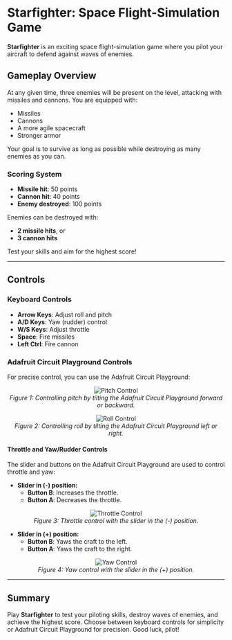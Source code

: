 # Starfighter: Space Flight-Simulation Game

**Starfighter** is an exciting space flight-simulation game where you pilot your aircraft to defend against waves of enemies. 

## Gameplay Overview
At any given time, three enemies will be present on the level, attacking with missiles and cannons. You are equipped with:
- Missiles
- Cannons
- A more agile spacecraft
- Stronger armor

Your goal is to survive as long as possible while destroying as many enemies as you can.

### Scoring System
- **Missile hit**: 50 points  
- **Cannon hit**: 40 points  
- **Enemy destroyed**: 100 points  

Enemies can be destroyed with:
- **2 missile hits**, or  
- **3 cannon hits**  

Test your skills and aim for the highest score!

---

## Controls

### Keyboard Controls
- **Arrow Keys**: Adjust roll and pitch  
- **A/D Keys**: Yaw (rudder) control  
- **W/S Keys**: Adjust throttle  
- **Space**: Fire missiles  
- **Left Ctrl**: Fire cannon  

### Adafruit Circuit Playground Controls
For precise control, you can use the Adafruit Circuit Playground:

<div align="center">

![Pitch Control](https://github.com/user-attachments/assets/3e2acf3e-7ec1-42dd-ac47-97b876746d3e)  
*Figure 1: Controlling pitch by tilting the Adafruit Circuit Playground forward or backward.*

![Roll Control](https://github.com/user-attachments/assets/10ce97eb-27b1-4923-b2a4-57c792c0a2e9)  
*Figure 2: Controlling roll by tilting the Adafruit Circuit Playground left or right.*

</div>

#### Throttle and Yaw/Rudder Controls
The slider and buttons on the Adafruit Circuit Playground are used to control throttle and yaw:

- **Slider in (-) position:**
  - **Button B**: Increases the throttle.
  - **Button A**: Decreases the throttle.

<div align="center">

![Throttle Control](https://github.com/user-attachments/assets/5c9daca9-ec98-4256-aec8-2641afcab9ed)  
*Figure 3: Throttle control with the slider in the (-) position.*

</div>

- **Slider in (+) position:**
  - **Button B**: Yaws the craft to the left.
  - **Button A**: Yaws the craft to the right.

<div align="center">

![Yaw Control](https://github.com/user-attachments/assets/e6f64769-b98e-4dd4-8606-295f8ca32e76)  
*Figure 4: Yaw control with the slider in the (+) position.*

</div>

---

## Summary
Play **Starfighter** to test your piloting skills, destroy waves of enemies, and achieve the highest score. Choose between keyboard controls for simplicity or Adafruit Circuit Playground for precision. Good luck, pilot!
